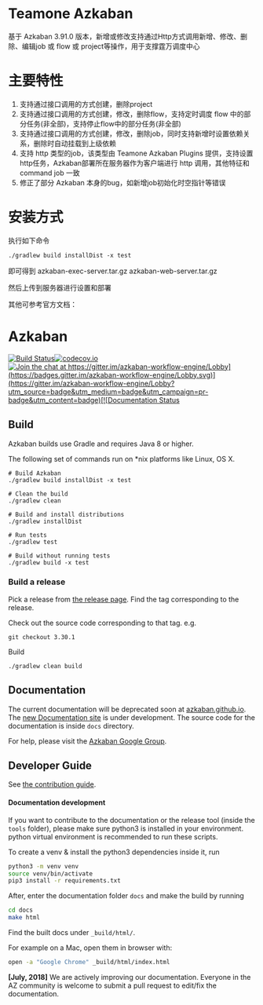 # Teamone Azkaban
基于 Azkaban 3.91.0 版本，新增或修改支持通过Http方式调用新增、修改、删除、编辑job 或 flow 或 project等操作，用于支撑霆万调度中心

# 主要特性
1. 支持通过接口调用的方式创建，删除project
2. 支持通过接口调用的方式创建，修改，删除flow，支持定时调度 flow 中的部分任务(非全部)，支持停止flow中的部分任务(非全部)
3. 支持通过接口调用的方式创建，修改，删除job，同时支持新增时设置依赖关系，删除时自动挂载到上级依赖
4. 支持 http 类型的job，该类型由 Teamone Azkaban Plugins 提供，支持设置http任务，Azkaban部署所在服务器作为客户端进行 http 调用，其他特征和 command job 一致
5. 修正了部分 Azkaban 本身的bug，如新增job初始化时空指针等错误

# 安装方式

执行如下命令
```shell
./gradlew build installDist -x test
```
即可得到
azkaban-exec-server.tar.gz
azkaban-web-server.tar.gz

然后上传到服务器进行设置和部署


其他可参考官方文档：
# Azkaban 

[![Build Status](https://travis-ci.com/azkaban/azkaban.svg?branch=master)](https://travis-ci.com/azkaban/azkaban)[![codecov.io](https://codecov.io/github/azkaban/azkaban/branch/master/graph/badge.svg)](https://codecov.io/github/azkaban/azkaban)[![Join the chat at https://gitter.im/azkaban-workflow-engine/Lobby](https://badges.gitter.im/azkaban-workflow-engine/Lobby.svg)](https://gitter.im/azkaban-workflow-engine/Lobby?utm_source=badge&utm_medium=badge&utm_campaign=pr-badge&utm_content=badge)[![Documentation Status](https://readthedocs.org/projects/azkaban/badge/?version=latest)](https://azkaban.readthedocs.org/en/latest/?badge=latest)


## Build
Azkaban builds use Gradle and requires Java 8 or higher.

The following set of commands run on *nix platforms like Linux, OS X.

```
# Build Azkaban
./gradlew build installDist -x test

# Clean the build
./gradlew clean

# Build and install distributions
./gradlew installDist

# Run tests
./gradlew test

# Build without running tests
./gradlew build -x test
```

### Build a release

Pick a release from [the release page](https://github.com/azkaban/azkaban/releases). 
Find the tag corresponding to the release.

Check out the source code corresponding to that tag.
e.g.

`
git checkout 3.30.1
`

Build 
```
./gradlew clean build
```

## Documentation

The current documentation will be deprecated soon at [azkaban.github.io](https://azkaban.github.io). 
The [new Documentation site](https://azkaban.readthedocs.io/en/latest/) is under development.
The source code for the documentation is inside `docs` directory.

For help, please visit the [Azkaban Google Group](https://groups.google.com/forum/?fromgroups#!forum/azkaban-dev).

## Developer Guide

See [the contribution guide](https://github.com/azkaban/azkaban/blob/master/CONTRIBUTING.md).

#### Documentation development

If you want to contribute to the documentation or the release tool (inside the `tools` folder), 
please make sure python3 is installed in your environment. python virtual environment is recommended to run these scripts.

To create a venv & install the python3 dependencies inside it, run

```bash
python3 -m venv venv
source venv/bin/activate
pip3 install -r requirements.txt
```
After, enter the documentation folder `docs` and make the build by running
```bash
cd docs
make html
```

Find the built docs under `_build/html/`.

For example on a Mac, open them in browser with:

```bash
open -a "Google Chrome" _build/html/index.html
```

**[July, 2018]** We are actively improving our documentation. Everyone in the AZ community is 
welcome to submit a pull request to edit/fix the documentation.

